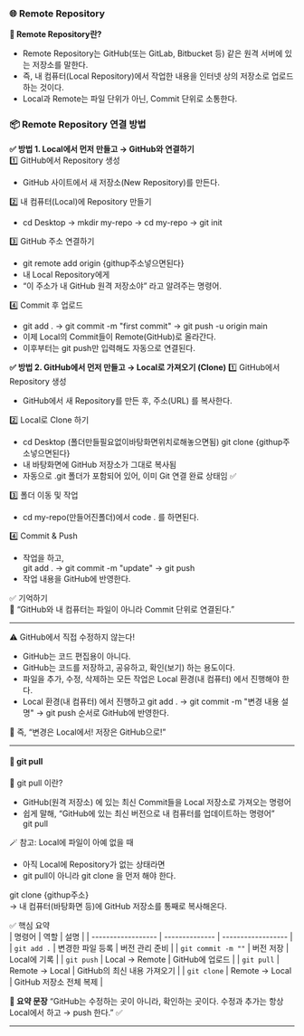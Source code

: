 ### 🌐 Remote Repository  
**📍 Remote Repository란?**  
- Remote Repository는 GitHub(또는 GitLab, Bitbucket 등) 같은 원격 서버에 있는 저장소를 말한다.  
- 즉, 내 컴퓨터(Local Repository)에서 작업한 내용을 인터넷 상의 저장소로 업로드하는 것이다.  
- Local과 Remote는 파일 단위가 아닌, Commit 단위로 소통한다.  
  
### 📦 Remote Repository 연결 방법  
**✅ 방법 1. Local에서 먼저 만들고 → GitHub와 연결하기**  
1️⃣ GitHub에서 Repository 생성  
- GitHub 사이트에서 새 저장소(New Repository)를 만든다.  

2️⃣ 내 컴퓨터(Local)에 Repository 만들기  
- cd Desktop → mkdir my-repo → cd my-repo → git init  

3️⃣ GitHub 주소 연결하기  
- git remote add origin {githup주소넣으면된다}  
- 내 Local Repository에게   
- “이 주소가 내 GitHub 원격 저장소야” 라고 알려주는 명령어.  

4️⃣ Commit 후 업로드  
- git add . →  git commit -m "first commit" →  git push -u origin main
- 이제 Local의 Commit들이 Remote(GitHub)로 올라간다.
- 이후부터는 git push만 입력해도 자동으로 연결된다.

**✅ 방법 2. GitHub에서 먼저 만들고 → Local로 가져오기 (Clone)**
1️⃣ GitHub에서 Repository 생성
- GitHub에서 새 Repository를 만든 후, 주소(URL) 를 복사한다.  

2️⃣ Local로 Clone 하기    
- cd Desktop  (폴더만들필요없이바탕화면위치로해놓으면됨)
git clone {githup주소넣으면된다}  
- 내 바탕화면에 GitHub 저장소가 그대로 복사됨  
- 자동으로 .git 폴더가 포함되어 있어, 이미 Git 연결 완료 상태임 ✅  

3️⃣ 폴더 이동 및 작업  
- cd my-repo(만들어진폴더)에서 code . 를 하면된다.  

4️⃣ Commit & Push  
- 작업을 하고,  
git add . → git commit -m "update" → git push
- 작업 내용을 GitHub에 반영한다.

✅ 기억하기  
💬 “GitHub와 내 컴퓨터는 파일이 아니라 Commit 단위로 연결된다.”

---
⚠️ GitHub에서 직접 수정하지 않는다!  
- GitHub는 코드 편집용이 아니다.
- GitHub는 코드를 저장하고, 공유하고, 확인(보기) 하는 용도이다.
- 파일을 추가, 수정, 삭제하는 모든 작업은 Local 환경(내 컴퓨터) 에서 진행해야 한다.
- Local 환경(내 컴퓨터) 에서 진행하고 git add . → git commit -m "변경 내용 설명" → git push 순서로 GitHub에 반영한다.  

💬 즉,
“변경은 Local에서! 저장은 GitHub으로!”

---
#### 🔄 git pull
📍 git pull 이란?
- GitHub(원격 저장소) 에 있는 최신 Commit들을 Local 저장소로 가져오는 명령어
- 쉽게 말해, “GitHub에 있는 최신 버전으로 내 컴퓨터를 업데이트하는 명령어”  
git pull

🪄 참고: Local에 파일이 아예 없을 때
- 아직 Local에 Repository가 없는 상태라면
- git pull이 아니라 git clone 을 먼저 해야 한다.

git clone {githup주소}  
→ 내 컴퓨터(바탕화면 등)에 GitHub 저장소를 통째로 복사해온다.

✅ 핵심 요약  
| 명령어                | 역할             | 설명                 |
| ------------------ | -------------- | ------------------ |
| `git add .`        | 변경한 파일 등록      | 버전 관리 준비           |
| `git commit -m ""` | 버전 저장          | Local에 기록          |
| `git push`         | Local → Remote | GitHub에 업로드        |
| `git pull`         | Remote → Local | GitHub의 최신 내용 가져오기 |
| `git clone`        | Remote → Local | GitHub 저장소 전체 복제   |

**🔔 요약 문장**
“GitHub는 수정하는 곳이 아니라, 확인하는 곳이다.
수정과 추가는 항상 Local에서 하고 → push 한다.” ✅

---


